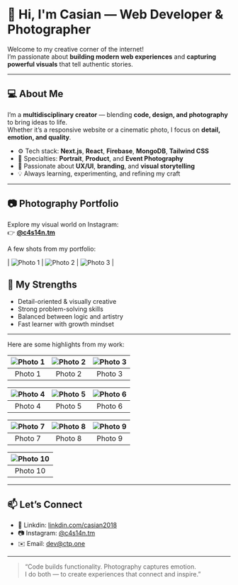 # 👋 Hi, I'm Casian — Web Developer & Photographer

Welcome to my creative corner of the internet!  
I’m passionate about **building modern web experiences** and **capturing powerful visuals** that tell authentic stories.

---

## 💻 About Me

I’m a **multidisciplinary creator** — blending **code, design, and photography** to bring ideas to life.  
Whether it’s a responsive website or a cinematic photo, I focus on **detail, emotion, and quality**.

- ⚙️ Tech stack: **Next.js**, **React**, **Firebase**, **MongoDB**, **Tailwind CSS**
- 📸 Specialties: **Portrait**, **Product**, and **Event Photography**
- 🎨 Passionate about **UX/UI**, **branding**, and **visual storytelling**
- 💡 Always learning, experimenting, and refining my craft

---
## 📷 Photography Portfolio

Explore my visual world on Instagram:  
👉 [**@c4s14n.tm**](https://www.instagram.com/c4s14n.tm/)

A few shots from my portfolio:

| ![Photo 1]([https://www.instagram.com/p/DJwz3tCotRj/media/?size=l](https://scontent.cdninstagram.com/v/t51.75761-15/497857800_18001712969782635_2001378931413570352_n.jpg?stp=dst-jpg_e35_tt6&_nc_cat=111&ig_cache_key=MzYzNDYzMzAyNzU5Mzg4NDc3MQ%3D%3D.3-ccb1-7&ccb=1-7&_nc_sid=58cdad&efg=eyJ2ZW5jb2RlX3RhZyI6InhwaWRzLjE0NDB4MTgwMC5zZHIuQzMifQ%3D%3D&_nc_ohc=dRCckfjt_hcQ7kNvwGU1OGu&_nc_oc=Adkb0FQ-DKdG0OyIPCdio4Bi20hrZqM2RJ_HMm1h9E8u2YskI61VjgPe2p5Vs3DZg2A&_nc_ad=z-m&_nc_cid=0&_nc_zt=23&_nc_ht=scontent.cdninstagram.com&_nc_gid=kjyPUJjJaZP1yq3IZ1v5qw&oh=00_AfdyIsi7cU9-pWfPxA3hh7wPdHDCitBYf59GS5I1pUiZMQ&oe=68EC2C52)) | ![Photo 2](https://via.placeholder.com/300x300.png?text=Photo+2) | ![Photo 3](https://via.placeholder.com/300x300.png?text=Photo+3) |


## 🧠 My Strengths

- Detail-oriented & visually creative  
- Strong problem-solving skills  
- Balanced between logic and artistry  
- Fast learner with growth mindset  

---

Here are some highlights from my work:

| ![Photo 1](./images/1.jpg) | ![Photo 2](./images/2.jpg) | ![Photo 3](./images/3.jpg) |
|:---:|:---:|:---:|
| Photo 1 | Photo 2 | Photo 3 |

| ![Photo 4](./images/4.jpg) | ![Photo 5](./images/5.jpg) | ![Photo 6](./images/6.jpg) |
|:---:|:---:|:---:|
| Photo 4 | Photo 5 | Photo 6 |

| ![Photo 7](./images/7.jpg) | ![Photo 8](./images/8.jpg) | ![Photo 9](./images/9.jpg) |
|:---:|:---:|:---:|
| Photo 7 | Photo 8 | Photo 9 |

| ![Photo 10](./images/10.jpg) |
|:---:|
| Photo 10 |

---

## 📫 Let’s Connect

- 💼 Linkdin: [linkdin.com/casian2018](https://www.linkedin.com/in/oprea-casian-george-a4461020a/)  
- 📷 Instagram: [@c4s14n.tm](https://www.instagram.com/c4s14n.tm/)  
- ✉️ Email: [dev@ctp.one](mailto:dev@ctp.one)  

---

> “Code builds functionality. Photography captures emotion.  
> I do both — to create experiences that connect and inspire.”
